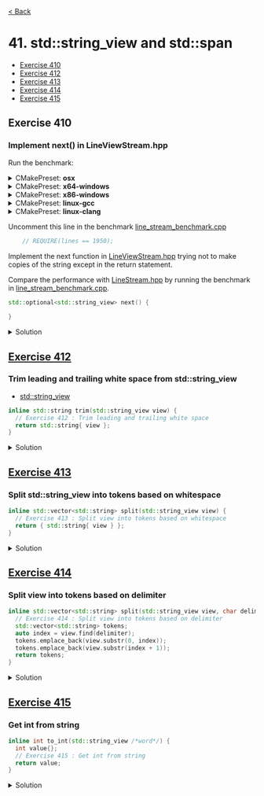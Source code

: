 [< Back](README.md)

# 41. std::string_view and std::span

* [Exercise 410](#exercise-410)
* [Exercise 412](#exercise-412)
* [Exercise 413](#exercise-413)
* [Exercise 414](#exercise-414)
* [Exercise 415](#exercise-415)

## Exercise 410

### Implement next() in LineViewStream.hpp

Run the benchmark:

<details>
   <summary>CMakePreset: <b>osx</b></summary>

```bash
cd cd build/osx/test/
./ms_pacman_benchmarks
```

</details>

<details>
   <summary>CMakePreset: <b>x64-windows</b></summary>

```bash
cd .\build\x64-windows\test\Debug\
.\ms_pacman_benchmarks.exe
```

</details>
<details>
   <summary>CMakePreset: <b>x86-windows</b></summary>

```bash
cd .\build\x86-windows\test\Debug\
.\ms_pacman_benchmarks.exe
```

</details>
<details>
   <summary>CMakePreset: <b>linux-gcc</b></summary>

```bash
cd build/linux-gcc/test
./ms_pacman_benchmarks
```

</details>
<details>
   <summary>CMakePreset: <b>linux-clang</b></summary>

```bash
cd build/linux-clang/test
./ms_pacman_benchmarks
```

</details>

Uncomment this line in the benchmark [line_stream_benchmark.cpp][5]

```cpp
    // REQUIRE(lines == 1950);
```

Implement the next function in [LineViewStream.hpp][6] trying not to make copies 
of the string except in the return statement.

Compare the performance with [LineStream.hpp][7] by running the benchmark in
[line_stream_benchmark.cpp][5].

```cpp
std::optional<std::string_view> next() {
    
}
```

<details>
   <summary>Solution</summary>

```cpp
  std::optional<std::string_view> next() {
    std::size_t pos = view.find('\n');
    if (pos == std::string::npos)
      return {};

    auto line = view.substr(0, pos);
    view.remove_prefix(pos + 1);
    return { line };
  }
```

</details>

## [Exercise 412][1]

### Trim leading and trailing white space from std::string_view

* [std::string_view][2]

```cpp
inline std::string trim(std::string_view view) {
  // Exercise 412 : Trim leading and trailing white space
  return std::string{ view };
}
```

<details>
   <summary>Solution</summary>

```cpp
inline std::string trim(std::string_view view) {
  auto start_it = std::find_if_not(view.begin(), view.end(), ::isspace);
  auto end_it = std::find_if_not(view.rbegin(), view.rend(), ::isspace);
  return std::string{ start_it, end_it.base() };
}
```

</details>

## [Exercise 413][1]

### Split std::string_view into tokens based on whitespace

```cpp
inline std::vector<std::string> split(std::string_view view) {
  // Exercise 413 : Split view into tokens based on whitespace
  return { std::string{ view } };
}
```

<details>
   <summary>Solution</summary>

```cpp
inline std::vector<std::string> split(std::string_view view) {
  std::vector<std::string> tokens;

  auto start = view.begin();
  const auto stop = view.end();

  while (start < stop) {
    auto start_word = std::find_if_not(start, stop, ::isspace);
    auto end_word = std::find_if(start_word, stop, ::isspace);
    tokens.emplace_back(start_word, end_word);
    start = end_word;
  }

  return tokens;
}
```

</details>

## [Exercise 414][1]

### Split view into tokens based on delimiter

```cpp
inline std::vector<std::string> split(std::string_view view, char delimiter) {
  // Exercise 414 : Split view into tokens based on delimiter
  std::vector<std::string> tokens;
  auto index = view.find(delimiter);
  tokens.emplace_back(view.substr(0, index));
  tokens.emplace_back(view.substr(index + 1));
  return tokens;
}
```

<details>
   <summary>Solution</summary>

```cpp
inline std::vector<std::string> split(std::string_view view, char delimiter) {
  std::vector<std::string> tokens;

  auto start = view.begin();
  const auto stop = view.end();

  auto is_delimiter = [delimiter](char c) { return c == delimiter; };

  while (start < stop) {
    auto start_word = std::find_if_not(start, stop, is_delimiter);
    auto end_word = std::find_if(start_word, stop, is_delimiter);
    tokens.emplace_back(start_word, end_word);
    start = end_word;
  }

  return tokens;
}
```

</details>

## [Exercise 415][1]

### Get int from string

```cpp
inline int to_int(std::string_view /*word*/) {
  int value{};
  // Exercise 415 : Get int from string
  return value;
}
```

<details>
   <summary>Solution</summary>

```cpp
inline int to_int(std::string_view word) {
  int value{};
  std::from_chars(word.data(), word.data() + word.size(), value);
  return value;
}
```

</details>

[1]: 41_exercises.cpp
[2]: https://en.cppreference.com/w/cpp/string/basic_string_view/basic_string_view
[3]: https://en.cppreference.com/w/cpp/string/byte/toupper
[4]: https://en.cppreference.com/w/cpp/algorithm/transform
[5]: ../benchmarks/line_stream_benchmark.cpp
[6]: ../../lib/include/LineViewStream.hpp
[7]: ../../lib/include/LineStream.hpp
